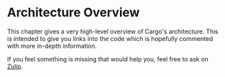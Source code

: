 # Architecture Overview

This chapter gives a very high-level overview of Cargo's architecture. This is
intended to give you links into the code which is hopefully commented with
more in-depth information.

If you feel something is missing that would help you, feel free to ask on
[Zulip](https://rust-lang.zulipchat.com/#narrow/stream/246057-t-cargo).
